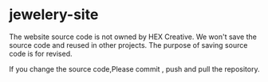 # jewelery-site

The website source code is not owned by HEX Creative.
We won't save the source code and reused in other projects.
The purpose of saving source code is for revised.

If you change the source code,Please commit , push and pull the repository.
